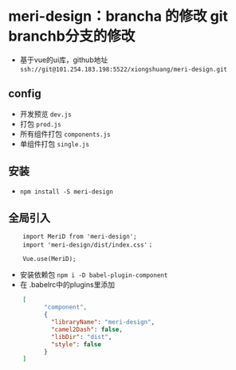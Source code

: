 # meri-design：brancha 的修改 git branchb分支的修改
- 基于vue的ui库，github地址 `ssh://git@101.254.183.198:5522/xiongshuang/meri-design.git`

## config
- 开发预览 `dev.js`
- 打包 `prod.js`
- 所有组件打包 `components.js`
- 单组件打包 `single.js`


## 安装
- `npm install -S meri-design`

## 全局引入
```
    import MeriD from 'meri-design';
    import 'meri-design/dist/index.css'；
    
    Vue.use(MeriD);
```
- 安装依赖包   `npm i -D babel-plugin-component`
- 在 .babelrc中的plugins里添加
```json
    [
          "component",
          {
            "libraryName": "meri-design",
            "camel2Dash": false,
            "libDir": "dist",
            "style": false
          }
    ]
```
